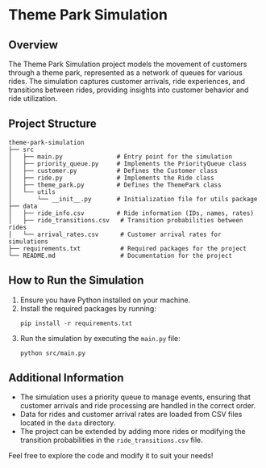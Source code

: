# Theme Park Simulation

## Overview
The Theme Park Simulation project models the movement of customers through a theme park, represented as a network of queues for various rides. The simulation captures customer arrivals, ride experiences, and transitions between rides, providing insights into customer behavior and ride utilization.

## Project Structure
```
theme-park-simulation
├── src
│   ├── main.py               # Entry point for the simulation
│   ├── priority_queue.py     # Implements the PriorityQueue class
│   ├── customer.py           # Defines the Customer class
│   ├── ride.py               # Implements the Ride class
│   ├── theme_park.py         # Defines the ThemePark class
│   └── utils
│       └── __init__.py       # Initialization file for utils package
├── data
│   ├── ride_info.csv         # Ride information (IDs, names, rates)
│   ├── ride_transitions.csv   # Transition probabilities between rides
│   └── arrival_rates.csv      # Customer arrival rates for simulations
├── requirements.txt           # Required packages for the project
└── README.md                  # Documentation for the project
```

## How to Run the Simulation
1. Ensure you have Python installed on your machine.
2. Install the required packages by running:
   ```
   pip install -r requirements.txt
   ```
3. Run the simulation by executing the `main.py` file:
   ```
   python src/main.py
   ```

## Additional Information
- The simulation uses a priority queue to manage events, ensuring that customer arrivals and ride processing are handled in the correct order.
- Data for rides and customer arrival rates are loaded from CSV files located in the `data` directory.
- The project can be extended by adding more rides or modifying the transition probabilities in the `ride_transitions.csv` file. 

Feel free to explore the code and modify it to suit your needs!